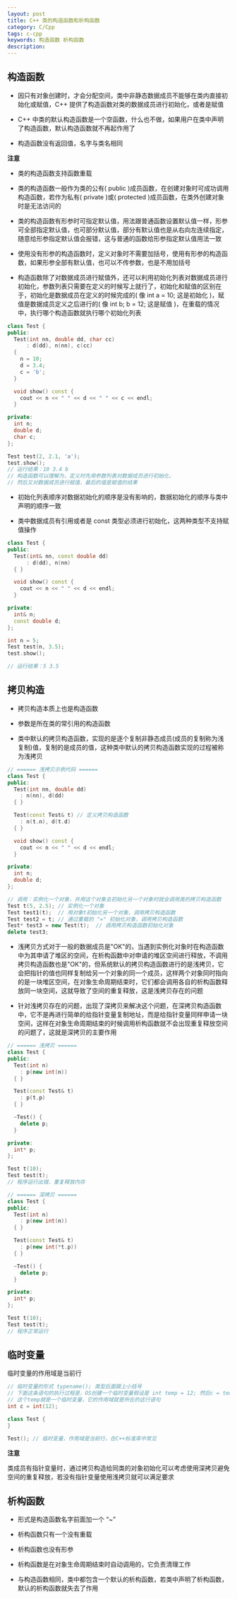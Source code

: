```yaml
---
layout: post
title: C++ 类的构造函数和析构函数
category: C/Cpp
tags: c-cpp
keywords: 构造函数 析构函数
description:
---
```


## 构造函数

- 因只有对象创建时，才会分配空间，类中非静态数据成员不能够在类内直接初始化或赋值，C++ 提供了构造函数对类的数据成员进行初始化，或者是赋值

- C++ 中类的默认构造函数是一个空函数，什么也不做，如果用户在类中声明了构造函数，默认构造函数就不再起作用了

- 构造函数没有返回值，名字与类名相同

**注意**

- 类的构造函数支持函数重载

- 类的构造函数一般作为类的公有( public )成员函数，在创建对象时可成功调用构造函数，若作为私有( private )或( protected )成员函数，在类外创建对象时是无法访问的

- 类的构造函数有形参时可指定默认值，用法跟普通函数设置默认值一样，形参可全部指定默认值，也可部分默认值，部分有默认值也是从右向左连续指定，随意给形参指定默认值会报错，这与普通的函数给形参指定默认值用法一致

- 使用没有形参的构造函数时，定义对象时不需要加括号，使用有形参的构造函数，如果形参全部有默认值，也可以不传参数，也是不用加括号

- 构造函数除了对数据成员进行赋值外，还可以利用初始化列表对数据成员进行初始化，参数列表只需要在定义的时候写上就行了，初始化和赋值的区别在于，初始化是数据成员在定义的时候完成的( 像 int a = 10; 这是初始化 )，赋值是数据成员定义之后进行的( 像 int b; b = 12; 这是赋值 )，在重载的情况中，执行哪个构造函数就执行哪个初始化列表

```cpp
class Test {
public:
  Test(int nn, double dd, char cc)
      : d(dd), n(nn), c(cc)
  {
    n = 10;
    d = 3.4;
    c = 'b';
  }

  void show() const {
    cout << n << " " << d << " " << c << endl;
  }

private:
  int n;
  double d;
  char c;
};

Test test(2, 2.1, 'a');
test.show();
// 运行结果：10 3.4 b
// 构造函数可以理解为，定义时先用参数列表对数据成员进行初始化，
// 然后又对数据成员进行赋值，最后的值是赋值的结果
```

- 初始化列表顺序对数据初始化的顺序是没有影响的，数据初始化的顺序与类中声明的顺序一致

- 类中数据成员有引用或者是 const 类型必须进行初始化，这两种类型不支持赋值操作

```cpp
class Test {
public:
  Test(int& nn, const double dd)
      : d(dd), n(nn)
  { }

  void show() const {
    cout << n << " " << d << endl;
  }

private:
  int& n;
  const double d;
};

int n = 5;
Test test(n, 3.5);
test.show();

// 运行结果：5 3.5
```

## 拷贝构造

- 拷贝构造本质上也是构造函数

- 参数是所在类的常引用的构造函数

- 类中默认的拷贝构造函数，实现的是逐个复制非静态成员(成员的复制称为浅复制)值，复制的是成员的值，这种类中默认的拷贝构造函数实现的过程被称为浅拷贝

```cpp
// ====== 浅拷贝示例代码 ======
class Test {
public:
  Test(int nn, double dd)
    : n(nn), d(dd)
  { }

  Test(const Test& t) // 定义拷贝构造函数
    : n(t.n), d(t.d)
  { }

  void show() const {
    cout << n << " " << d << endl;
  }

private:
  int n;
  double d;
};

// 调用：实例化一个对象，并用这个对象去初始化另一个对象时就会调用类的拷贝构造函数
Test t(5, 2.5); // 实例化一个对象
Test test1(t);  // 用对象t初始化另一个对象，调用拷贝构造函数
Test test2 = t; // 通过重载的 "=" 初始化对象，调用拷贝构造函数
Test* test3 = new Test(t);  // 调用拷贝构造函数初始化对象
delete test3;
```

- 浅拷贝方式对于一般的数据成员是"OK"的，当遇到实例化对象时在构造函数中为其申请了堆区的空间，在析构函数中对申请的堆区空间进行释放，不调用拷贝构造函数也是"OK"的，但系统默认的拷贝构造函数进行的是浅拷贝，它会把指针的值也同样复制给另一个对象的同一个成员，这样两个对象同时指向的是一块堆区空间，在对象生命周期结束时，它们都会调用各自的析构函数释放同一块空间，这就导致了空间的重复释放，这是浅拷贝存在的问题

- 针对浅拷贝存在的问题，出现了深拷贝来解决这个问题，在深拷贝构造函数中，它不是再进行简单的给指针变量复制地址，而是给指针变量同样申请一块空间，这样在对象生命周期结束的时候调用析构函数就不会出现重复释放空间的问题了，这就是深拷贝的主要作用

```cpp
// ====== 浅拷贝 ======
class Test {
public:
  Test(int n)
    : p(new int(n))
  { }

  Test(const Test& t)
    : p(t.p)
  { }

  ~Test() {
    delete p;
  }

private:
  int* p;
};

Test t(10);
Test test(t);
// 程序运行出错，重复释放内存

// ====== 深拷贝 ======
class Test {
public:
  Test(int n)
    : p(new int(n))
  { }

  Test(const Test& t)
    : p(new int(*t.p))
  { }

  ~Test() {
    delete p;
  }

private:
  int* p;
};

Test t(10);
Test test(t);
// 程序正常运行
```

## 临时变量

临时变量的作用域是当前行

```cpp
// 临时变量的形式 typename(); 类型后面跟上小括号
// 下面这条语句的执行过程是，OS创建一个临时变量假设是 int temp = 12; 然后c = temp;
// 这个temp就是一个临时变量，它的作用域就是所在的这行语句
int c = int(12);

class Test {
}

Test(); // 临时变量，作用域是当前行，在C++标准库中常见
```

**注意**

类成员有指针变量时，通过拷贝构造给同类的对象初始化可以考虑使用深拷贝避免空间的重复释放，若没有指针变量使用浅拷贝就可以满足要求

## 析构函数

- 形式是构造函数名字前面加一个 “~”

- 析构函数只有一个没有重载

- 析构函数也没有形参

- 析构函数是在对象生命周期结束时自动调用的，它负责清理工作

- 与构造函数相同，类中都包含一个默认的析构函数，若类中声明了析构函数，默认的析构函数就失去了作用

